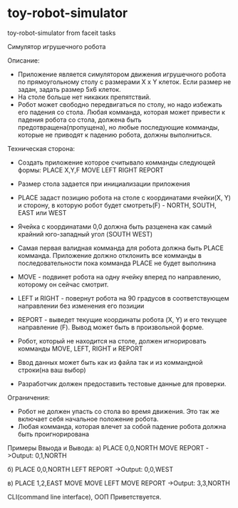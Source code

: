 # toy-robot-simulator
toy-robot-simulator from faceit tasks

Симулятор игрушечного робота

Описание:
 - Приложение является симулятором движения игрушечного робота по прямоугольному столу с размерами X x Y клеток. Если размер не задан, задать размер 5х6 клеток.
 - На столе больше нет никаких препятствий.
 - Робот может свободно передвигаться по столу, но надо избежать его падения со стола. Любая комманда, которая может привести к падения робота со стола, должена быть предотвращена(пропущена), но любые последующие комманды, которые не приводят к падению робота, должны выполниться.

Техническая сторона:
 - Создать приложение которое считывало комманды следующей формы:
   PLACE X,Y,F
   MOVE
   LEFT
   RIGHT
   REPORT

 - Размер стола задается при инициализации приложения
 - PLACE задаст позицию робота на столе с координатами ячейки(X, Y) и сторону, в которую робот будет смотреть(F) - NORTH, SOUTH, EAST или WEST
 - Ячейка с координатами 0,0 должна быть разценена как самый крайний юго-западный угол (SOUTH WEST)
 - Самая первая валидная комманда для робота должна быть PLACE комманда. Приложение должно отклонить все комманды в последовательности пока комманда PLACE не будет выполнина
 - MOVE - подвинет робота на одну ячейку вперед по направлению, которому он сейчас смотрит.
 - LEFT и RIGHT - повернут робота на 90 градусов в соответствующем направлении без изменения его позиции
 - REPORT - выведет текущие координаты робота (X, Y) и его текущее направление (F). Вывод может быть в произвольной форме.

 - Робот, который не находится на столе, должен игнорировать комманды MOVE, LEFT, RIGHT и REPORT 
 - Ввод данных может быть как из файла так и из коммандной строки(на ваш выбор)
 - Разработчик должен предоставить тестовые данные для проверки.

Ограничения:
 - Робот не должен упасть со стола во время движения. Это так же включает себя начальное положение робота.
 - Любая комманда, которая влечет за собой падение робота должна быть проигнорирована

Примеры Ввыода и Вывода:
а)
PLACE 0,0,NORTH
MOVE
REPORT
->Output: 0,1,NORTH

б)
PLACE 0,0,NORTH
LEFT
REPORT
->Output: 0,0,WEST

в)
PLACE 1,2,EAST
MOVE
MOVE
LEFT
MOVE
REPORT
->Output: 3,3,NORTH

CLI(command line interface), ООП Приветствуется.